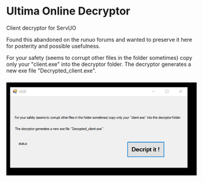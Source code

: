 # Ultima Online Decryptor

Client decryptor for ServUO 

Found this abandoned on the runuo forums and wanted to preserve it here for posterity and possible usefulness.

For your safety (seems to corrupt other files in the folder sometimes) copy only your "client.exe" into the decryptor folder. The decryptor generates a new exe file "Decrypted_client.exe". 

### ![Screenshot](/screenshot.png?raw=true)

